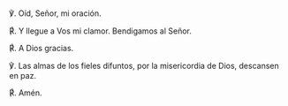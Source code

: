 &#x2123;. Oíd, Señor, mi oración.

&#x211F;. Y llegue a Vos mi clamor.
Bendigamos al Señor.

&#x211F;. A Dios gracias.

&#x2123;. Las almas de los fieles difuntos, por la misericordia de Dios, descansen
en paz.

&#x211F;. Amén.